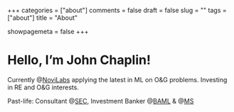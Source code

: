 +++
categories = ["about"]
comments = false
draft = false
slug = ""
tags = ["about"]
title = "About"

showpagemeta = false
+++

# Hello, I’m John Chaplin!

Currently @[NoviLabs](https://novilabs.com/) applying the latest in ML on O&G problems. Investing in RE and O&G interests.

Past-life: Consultant @[SEC](https://schaperintl.com/), Investment Banker @[BAML](https://www.bofaml.com/content/boaml/en_us/home.html) & @[MS](https://www.morganstanley.com/)